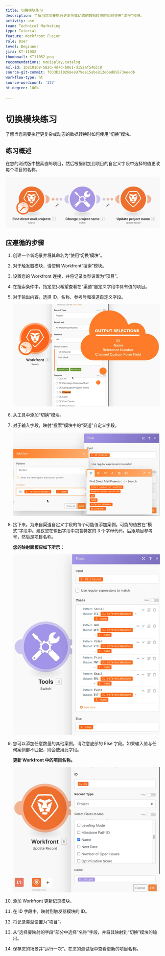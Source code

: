 ```yaml
---
title: 切换模块练习
description: 了解当您需要执行更复杂或动态的数据转换时如何使用“切换”模块。
activity: use
team: Technical Marketing
type: Tutorial
feature: Workfront Fusion
role: User
level: Beginner
jira: KT-11052
thumbnail: KT11052.png
recommendations: noDisplay,catalog
exl-id: 1b810168-582d-4d7d-b061-d152af546bc8
source-git-commit: f033b210268e8979ee15abe812e6ad85673eeedb
workflow-type: ht
source-wordcount: '327'
ht-degree: 100%

---
```


# 切换模块练习

了解当您需要执行更复杂或动态的数据转换时如何使用“切换”模块。

## 练习概述

在您的测试版中搜索直邮项目，然后根据附加到项目的自定义字段中选择的值更改每个项目的名称。

![切换模块图像 1](../12-exercises/assets/switch-module-walkthrough-1.png)

## 应遵循的步骤

1. 创建一个新场景并将其命名为“使用‘切换’模块”。
1. 对于触发器模块，请使用 Workfront“搜索”模块。
1. 设置您的 Workfront 连接，并将记录类型设置为“项目”。
1. 在搜索条件中，指定您只希望查看在“渠道”自定义字段中具有值的项目。
1. 对于输出内容，选择 ID、名称、参考号和渠道自定义字段。

   ![“切换”模块图像 2](../12-exercises/assets/switch-module-walkthrough-2.png)

1. 从工具中添加“切换”模块。
1. 对于输入字段，映射“搜索”模块中的“渠道”自定义字段。

   ![“切换”模块图像 3](../12-exercises/assets/switch-module-walkthrough-3.png)

1. 接下来，为来自渠道自定义字段的每个可能值添加案例。可能的值放在“模式”字段中。建议您在输出字段中包含特定的 3 个字母代码，后跟项目参考号，然后是项目名称。

   **您的映射面板应如下所示：**

   ![“切换”模块图像 4](../12-exercises/assets/switch-module-walkthrough-4.png)

1. 您可以添加任意数量的其他案例。请注意底部的 Else 字段。如果输入值与任何案例都不匹配，则会使用此字段。

   **更新 Workfront 中的项目名称。**

   ![“切换”模块图像 5](../12-exercises/assets/switch-module-walkthrough-5.png)

1. 添加 Workfront 更新记录模块。
1. 在 ID 字段中，映射到触发器模块的 ID。
1. 将记录类型设置为“项目”。
1. 从“选择要映射的字段”部分中选择“名称”字段，并将其映射到“切换”模块的输出。
1. 保存您的场景并“运行一次”。在您的测试版中查看更新的项目名称。
